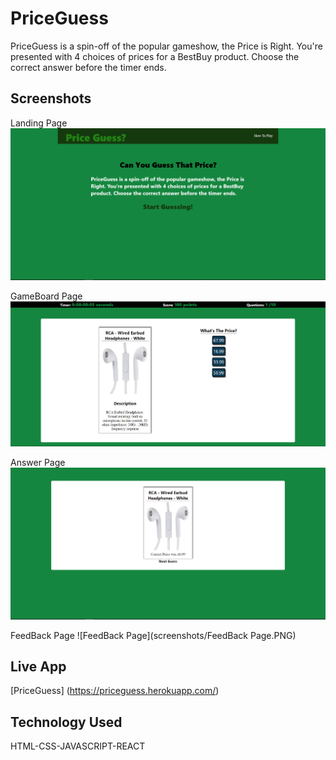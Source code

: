 # PriceGuess
PriceGuess is a spin-off of the popular gameshow, the Price is Right. You're presented with 4 choices of prices for a BestBuy product. Choose the correct answer before the timer ends.

## Screenshots
Landing Page
![Landing Page](screenshots/LandingPage.PNG)

GameBoard Page
![GameBoard Page](screenshots/GameBoardPage.PNG)

Answer Page
![Answer Page](screenshots/AnswerPage.PNG)

FeedBack Page
![FeedBack Page](screenshots/FeedBack Page.PNG)




<!-- Sign In Page
![Sign-In Page](Screenshots/Sign-InPage.PNG)

Sign Up Page
![Sign-In Page](Screenshots/Sign-UpPage.PNG)

Create Note Page
![Create A Note Page](Screenshots/CreateNotePage.PNG)

View Note Page
![ViewNote Page](Screenshots/ViewNotePage.PNG) -->

## Live App
[PriceGuess]
(https://priceguess.herokuapp.com/) 

## Technology Used 
HTML-CSS-JAVASCRIPT-REACT
